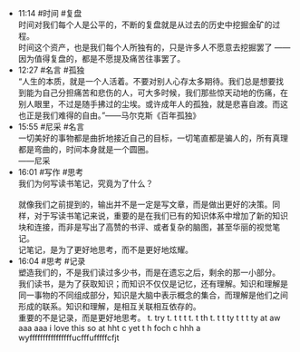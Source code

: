 - 11:14 #时间 #复盘 <br>时间对我们每个人是公平的，不断的复盘就是从过去的历史中挖掘金矿的过程。<br>时间这个资产，也是我们每个人所独有的，只是许多人不愿意去挖掘罢了 —— 因为值得复盘的，都是不愿提及痛苦往事罢了。
- 12:27 #名言 #孤独<br>“人生的本质，就是一个人活着。不要对别人心存太多期待。我们总是想要找到能为自己分担痛苦和悲伤的人，可大多时候，我们那些惊天动地的伤痛，在别人眼里，不过是随手拂过的尘埃。或许成年人的孤独，就是悲喜自渡。而这也正是我们难得的自由。”——马尔克斯《百年孤独》 
- 15:55 #尼采 #名言<br>一切美好的事物都是曲折地接近自己的目标，一切笔直都是骗人的，所有真理都是弯曲的，时间本身就是一个圆圈。<br>——尼采
- 16:01 #写作 #思考 <br>我们为何写读书笔记，究竟为了什么？<br><br>就像我们之前提到的，输出并不是一定是写文章，而是做出更好的决策。同样，对于写读书笔记来说，重要的是在我们已有的知识体系中增加了新的知识块和连接，而非是写出了高赞的书评、或者复杂的脑图，甚至华丽的视觉笔记。<br>记笔记，是为了更好地思考，而不是更好地炫耀。
- 16:04 #思考 #记录 <br>塑造我们的，不是我们读过多少书，而是在遗忘之后，剩余的那一小部分。<br>我们读书，是为了获取知识；而知识不仅仅是记忆，还有理解。知识和理解是同一事物的不同组成部分，知识是大脑中表示概念的集合，而理解是他们之间形成的联系。知识和理解，是相互关联相互依存的。<br>重要的不是记录，而是更好地思考。 t. try t.  t t t t. t th t. t t ty t t t ty at aw aaa aaa i love this so at hht c yet t h foch c hhh a wyffffffffffffffffucfffufffffcfjt
